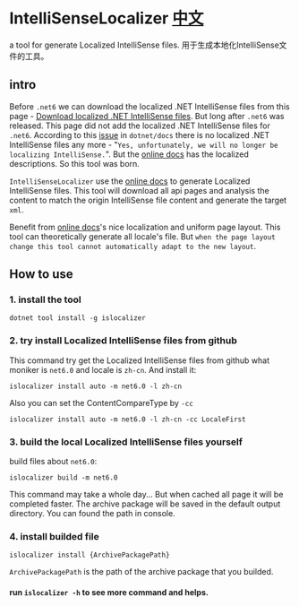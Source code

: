 # IntelliSenseLocalizer [中文](./README.zh-cn.md)
a tool for generate Localized IntelliSense files. 用于生成本地化IntelliSense文件的工具。

## intro
Before `.net6` we can download the localized .NET IntelliSense files from this page - [Download localized .NET IntelliSense files](https://dotnet.microsoft.com/en-us/download/intellisense). But long after `.net6` was released. This page did not add the localized .NET IntelliSense files for `.net6`. According to this [issue](https://github.com/dotnet/docs/issues/27283) in `dotnet/docs` there is no localized .NET IntelliSense files any more - "`Yes, unfortunately, we will no longer be localizing IntelliSense.`". But the [online docs](https://docs.microsoft.com) has the localized descriptions. So this tool was born.

`IntelliSenseLocalizer` use the [online docs](https://docs.microsoft.com) to generate Localized IntelliSense files. This tool will download all api pages and analysis the content to match the origin IntelliSense file content and generate the target `xml`.

Benefit from [online docs](https://docs.microsoft.com)'s nice localization and uniform page layout. This tool can theoretically generate all locale's file. But `when the page layout change this tool cannot automatically adapt to the new layout`.

## How to use

### 1. install the tool
```shell
dotnet tool install -g islocalizer
```

### 2. try install Localized IntelliSense files from github

This command try get the Localized IntelliSense files from github what moniker is `net6.0` and locale is `zh-cn`. And install it:

```shell
islocalizer install auto -m net6.0 -l zh-cn
```
Also you can set the ContentCompareType by `-cc`
```shell
islocalizer install auto -m net6.0 -l zh-cn -cc LocaleFirst
```

### 3. build the local Localized IntelliSense files yourself

build files about `net6.0`:
```shell
islocalizer build -m net6.0
```
This command may take a whole day... But when cached all page it will be completed faster.
The archive package will be saved in the default output directory. You can found the path in console.

### 4. install builded file
```shell
islocalizer install {ArchivePackagePath}
```
`ArchivePackagePath` is the path of the archive package that you builded.

#### run `islocalizer -h` to see more command and helps.